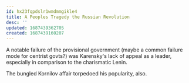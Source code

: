 ```yaml
---
id: hx23fqpdslr1wmdmmgikle4
title: A Peoples Tragedy the Russian Revolution
desc: ''
updated: 1687439362705
created: 1687439160207
---
```


A notable failure of the provisional government (maybe a common failure mode for centrist govts?) was Karensky's lack of appeal as a leader, especially in comparison to the charismatic Lenin.

The bungled Kornilov affair torpedoed his popularity, also.
